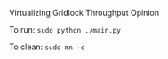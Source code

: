 Virtualizing Gridlock Throughput Opinion  
  
To run: `sudo python ./main.py`  
  
To clean: `sudo mn -c`
